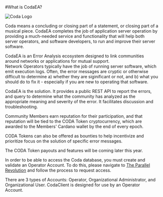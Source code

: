 #What is CodaEA?

![Coda Logo](https://github.com/info-tpr/CodaEA/edit/main/images/CodaLogo-Imageonly-transparent.png)

Coda means a concluding or closing part of a statement, or closing part of a musical piece.  CodaEA completes the job of application 
server operation by providing a much-needed service and functionality that will help both server operators, and software developers, 
to run and improve their server software.

CodaEA is an Error Analysis ecosystem designed to link communities around networks or applications for mutual support.  
Network Operators typically have the job of running server software, which emit execution logs.  Often, the error messages 
are cryptic or otherwise difficult to determine a) whether they are siginificant or not, and b) what you should do to fix it - 
especially if you are new to operating that software.

CodaEA is the solution.  It provides a public REST API to report the errors, and query to determine what the community has
analyzed as the appropriate meaning and severity of the error.  It facilitates discussion and troubleshooting.

Community Members earn reputation for their participation, and that reputation will be tied to the CODA Token cryptocurrency, which
are awarded to the Members' Cardano wallet by the end of every epoch.

CODA Tokens can also be offered as bounties to help incentivize and prioritize focus on the solution of specific error messages.

The CODA Token payouts and features will be coming later this year.

In order to be able to access the Coda database, you must create and validate an Operator Account.  To do this, please navigate
to [The Parallel Revolution](https://www.theparallelrevolution.com/Coda) and follow the process to request access.

There are 3 types of Accounts:  Operator, Organizational Administrator, and Organizational User.  CodaClient is designed for
use by an Operator Account.
